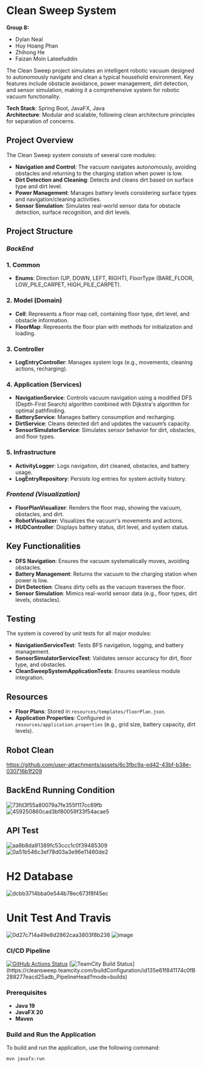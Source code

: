 # Clean Sweep System

**Group 8:** 
- Dylan Neal
- Huy Hoang Phan
- Zhihong He
- Faizan Moin Lateefuddin

The Clean Sweep project simulates an intelligent robotic vacuum designed to autonomously navigate and clean a typical household environment. Key features include obstacle avoidance, power management, dirt detection, and sensor simulation, making it a comprehensive system for robotic vacuum functionality.

**Tech Stack**: Spring Boot, JavaFX, Java  
**Architecture**: Modular and scalable, following clean architecture principles for separation of concerns.

## Project Overview
The Clean Sweep system consists of several core modules:

- **Navigation and Control**: The vacuum navigates autonomously, avoiding obstacles and returning to the charging station when power is low.
- **Dirt Detection and Cleaning**: Detects and cleans dirt based on surface type and dirt level.
- **Power Management**: Manages battery levels considering surface types and navigation/cleaning activities.
- **Sensor Simulation**: Simulates real-world sensor data for obstacle detection, surface recognition, and dirt levels.

## Project Structure

### ***BackEnd***
### 1. Common
- **Enums**: Direction (UP, DOWN, LEFT, RIGHT), FloorType (BARE_FLOOR, LOW_PILE_CARPET, HIGH_PILE_CARPET).

### 2. Model (Domain)
- **Cell**: Represents a floor map cell, containing floor type, dirt level, and obstacle information.
- **FloorMap**: Represents the floor plan with methods for initialization and loading.

### 3. Controller
- **LogEntryController**: Manages system logs (e.g., movements, cleaning actions, recharging).

### 4. Application (Services)
- **NavigationService**: Controls vacuum navigation using a modified DFS (Depth-First Search) algorithm combined with Dijkstra's algorithm for optimal pathfinding.
- **BatteryService**: Manages battery consumption and recharging.
- **DirtService**: Cleans detected dirt and updates the vacuum’s capacity.
- **SensorSimulatorService**: Simulates sensor behavior for dirt, obstacles, and floor types.

### 5. Infrastructure
- **ActivityLogger**: Logs navigation, dirt cleaned, obstacles, and battery usage.
- **LogEntryRepository**: Persists log entries for system activity history.

### ***Frontend (Visualization)***
- **FloorPlanVisualizer**: Renders the floor map, showing the vacuum, obstacles, and dirt.
- **RobotVisualizer**: Visualizes the vacuum's movements and actions.
- **HUDController**: Displays battery status, dirt level, and system status.

## Key Functionalities
- **DFS Navigation**: Ensures the vacuum systematically moves, avoiding obstacles.
- **Battery Management**: Returns the vacuum to the charging station when power is low.
- **Dirt Detection**: Cleans dirty cells as the vacuum traverses the floor.
- **Sensor Simulation**: Mimics real-world sensor data (e.g., floor types, dirt levels, obstacles).

## Testing
The system is covered by unit tests for all major modules:

- **NavigationServiceTest**: Tests BFS navigation, logging, and battery management.
- **SensorSimulatorServiceTest**: Validates sensor accuracy for dirt, floor type, and obstacles.
- **CleanSweepSystemApplicationTests**: Ensures seamless module integration.

## Resources
- **Floor Plans**: Stored in `resources/templates/floorPlan.json`.
- **Application Properties**: Configured in `resources/application.properties` (e.g., grid size, battery capacity, dirt levels).

## Robot Clean 


https://github.com/user-attachments/assets/6c3fbc9a-ed42-43bf-b38e-030716b1f209



## BackEnd Running Condition
![73fd3f55a80079a7fe355f117cc89fb](https://github.com/user-attachments/assets/f907a2ca-377e-408e-b211-4fa8b63937ec)
![459250860cad3bf80059f33f54acae5](https://github.com/user-attachments/assets/e8960ed3-ac6e-4f58-8706-b3e05a91674b)

## API Test
![aa8b8da91389fc53ccc1c0f39485309](https://github.com/user-attachments/assets/39121677-8d9c-4fa2-a0df-187fb19e42a2)
![0a51b546c3ef78d03a3e96e11460de2](https://github.com/user-attachments/assets/e8b97fbc-13f5-4c42-9a33-eb12ba8b0304)

# H2 Database
![dcbb3714bba0e544b78ec673f8f45ec](https://github.com/user-attachments/assets/fb7bf006-bf15-48d9-8fe7-4b4a3a80e41b)

# Unit Test And Travis
![0d27c714a49e8d2862caa3803f8b238](https://github.com/user-attachments/assets/6bf3da48-1628-4ac0-993e-1aa6a7c65a1a)
![image](https://github.com/user-attachments/assets/ded2bba9-ff20-4c3c-8c30-08bd5326c62e)

### CI/CD Pipeline
[![GitHub Actions Status](https://github.com/DylanFromDepaul/Clean-Sweep/workflows/Clean%20Sweep%20CI%2FCD%20Pipeline/badge.svg)](https://github.com/DylanFromDepaul/Clean-Sweep/actions)
[![TeamCity Build Status](https://cleansweep.teamcity.com/app/rest/builds/buildType:(id:id135e61f841174c0fB288277eacd25adb_PipelineHead)/statusIcon)](https://cleansweep.teamcity.com/buildConfiguration/id135e61f841174c0fB288277eacd25adb_PipelineHead?mode=builds)


### Prerequisites
- **Java 19**
- **JavaFX 20**
- **Maven**

### Build and Run the Application
To build and run the application, use the following command:
```sh
mvn javafx:run
